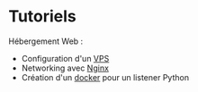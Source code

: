 # Tutoriels

Hébergement Web :
  - Configuration d'un [VPS](VPS.md)
  - Networking avec [Nginx](Nginx.md)
  - Création d'un [docker](Docker.md) pour un listener Python
